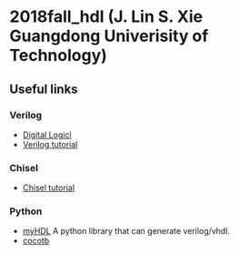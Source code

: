 # 2018fall_hdl (J. Lin S. Xie Guangdong Univerisity of Technology)


## Useful links
### Verilog
- [Digital Logicl]()
- [Verilog tutorial](http://www.asic-world.com/verilog/veritut.html)

### Chisel
- [Chisel tutorial](https://github.com/ucb-bar/chisel-tutorial)

### Python
- [myHDL](https://github.com/myhdl/myhdl) A python library that can generate verilog/vhdl.
- [cocotb](https://cocotb.readthedocs.io/en/latest/introduction.html) 

